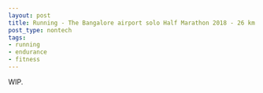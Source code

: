 ```yaml
---
layout: post
title: Running - The Bangalore airport solo Half Marathon 2018 - 26 km
post_type: nontech
tags:
- running
- endurance
- fitness
---
```


WIP.
